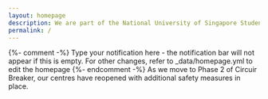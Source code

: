 ```yaml
---
layout: homepage
description: We are part of the National University of Singapore Students' Union (NUSSU) that focuses on providing quality IT services for the NUS community.
permalink: /
---
```

{%- comment -%} Type your notification here - the notification bar will not appear if this is empty. For other changes, refer to _data/homepage.yml to edit the homepage {%- endcomment -%}
As we move to Phase 2 of Circuir Breaker, our centres have reopened with additional safety measures in place.
